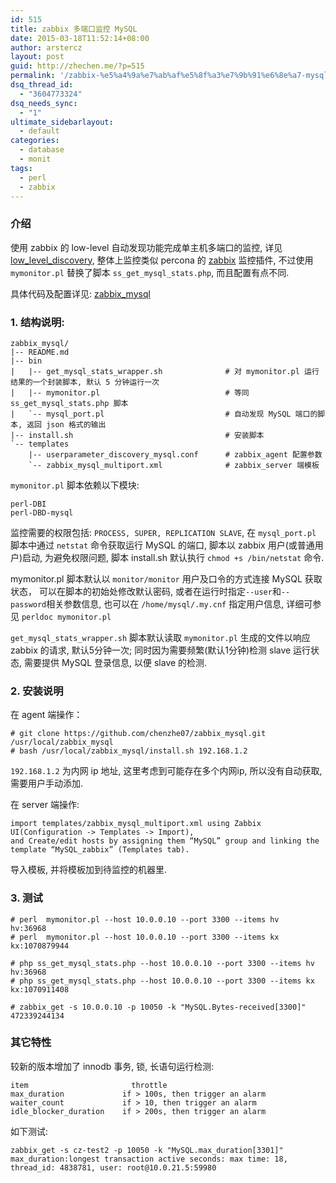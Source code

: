 ```yaml
---
id: 515
title: zabbix 多端口监控 MySQL
date: 2015-03-18T11:52:14+08:00
author: arstercz
layout: post
guid: http://zhechen.me/?p=515
permalink: '/zabbix-%e5%a4%9a%e7%ab%af%e5%8f%a3%e7%9b%91%e6%8e%a7-mysql/'
dsq_thread_id:
  - "3604773324"
dsq_needs_sync:
  - "1"
ultimate_sidebarlayout:
  - default
categories:
  - database
  - monit
tags:
  - perl
  - zabbix
---
```

### 介绍
使用 zabbix 的 low-level 自动发现功能完成单主机多端口的监控, 详见[low_level_discovery](https://www.zabbix.com/documentation/2.2/manual/discovery/low_level_discovery), 整体上监控类似 percona 的 [zabbix](http://www.percona.com/doc/percona-monitoring-plugins/1.1/zabbix/index.html) 监控插件, 不过使用 `mymonitor.pl` 替换了脚本 `ss_get_mysql_stats.php`, 而且配置有点不同.

具体代码及配置详见: [zabbix_mysql](https://github.com/chenzhe07/zabbix_mysql)


### 1. 结构说明:
```
zabbix_mysql/
|-- README.md
|-- bin
|   |-- get_mysql_stats_wrapper.sh              # 对 mymonitor.pl 运行结果的一个封装脚本, 默认 5 分钟运行一次
|   |-- mymonitor.pl                            # 等同 ss_get_mysql_stats.php 脚本
|   `-- mysql_port.pl                           # 自动发现 MySQL 端口的脚本, 返回 json 格式的输出
|-- install.sh                                  # 安装脚本
`-- templates
    |-- userparameter_discovery_mysql.conf      # zabbix_agent 配置参数
    `-- zabbix_mysql_multiport.xml              # zabbix_server 端模板
```

`mymonitor.pl` 脚本依赖以下模块:
```
perl-DBI
perl-DBD-mysql
```
监控需要的权限包括: `PROCESS, SUPER, REPLICATION SLAVE`, 在 `mysql_port.pl` 脚本中通过 `netstat` 命令获取运行 MySQL 的端口, 脚本以 zabbix 用户(或普通用户)启动, 为避免权限问题, 脚本 install.sh 默认执行 `chmod +s /bin/netstat` 命令.

mymonitor.pl 脚本默认以 `monitor/monitor` 用户及口令的方式连接 MySQL 获取状态， 可以在脚本的初始处修改默认密码, 或者在运行时指定`--user`和`--password`相关参数信息, 也可以在 `/home/mysql/.my.cnf` 指定用户信息, 详细可参见 `perldoc mymonitor.pl`

`get_mysql_stats_wrapper.sh` 脚本默认读取 `mymonitor.pl` 生成的文件以响应 zabbix 的请求, 默认5分钟一次; 同时因为需要频繁(默认1分钟)检测 slave 运行状态, 需要提供 MySQL 登录信息, 以便 slave 的检测.

### 2. 安装说明
在 agent 端操作：
```
# git clone https://github.com/chenzhe07/zabbix_mysql.git /usr/local/zabbix_mysql
# bash /usr/local/zabbix_mysql/install.sh 192.168.1.2
```
`192.168.1.2` 为内网 ip 地址, 这里考虑到可能存在多个内网ip, 所以没有自动获取, 需要用户手动添加.

在 server 端操作:
```
import templates/zabbix_mysql_multiport.xml using Zabbix UI(Configuration -> Templates -> Import), 
and Create/edit hosts by assigning them “MySQL” group and linking the template “MySQL_zabbix” (Templates tab).
```
导入模板, 并将模板加到待监控的机器里.

### 3. 测试
```
# perl  mymonitor.pl --host 10.0.0.10 --port 3300 --items hv
hv:36968
# perl  mymonitor.pl --host 10.0.0.10 --port 3300 --items kx
kx:1070879944

# php ss_get_mysql_stats.php --host 10.0.0.10 --port 3300 --items hv
hv:36968
# php ss_get_mysql_stats.php --host 10.0.0.10 --port 3300 --items kx 
kx:1070911408

# zabbix_get -s 10.0.0.10 -p 10050 -k "MySQL.Bytes-received[3300]"
472339244134
```

### 其它特性

较新的版本增加了 innodb 事务, 锁, 长语句运行检测:
```
item                       throttle
max_duration             if > 100s, then trigger an alarm
waiter_count             if > 10, then trigger an alarm
idle_blocker_duration    if > 200s, then trigger an alarm
```
如下测试:
```
zabbix_get -s cz-test2 -p 10050 -k "MySQL.max_duration[3301]"
max_duration:longest transaction active seconds: max time: 18, thread_id: 4838781, user: root@10.0.21.5:59980
```